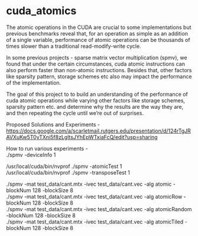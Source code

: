 # cuda_atomics
The atomic operations in the CUDA are crucial to some implementations but previous benchmarks reveal that, for an operation as simple as an addition of a single variable, performance of atomic operations can be thousands of times slower than a traditional read-modify-write cycle.   
  
In some previous projects - sparse matrix vector multiplication (spmv), we found that under the certain circumstances, cuda atomic instructions can also perform faster than non-atomic instructions. Besides that, other factors like sparsity pattern, storage schemes etc also may impact the performance of the implementation.  
  
The goal of this project to to build an understanding of the performance of cuda atomic operations while varying other factors like storage schemes, sparsity pattern etc. and determine why the results are the way they are, and then repeating the cycle until we’re out of surprises.   
  
Proposed Solutions and Experiments -  
https://docs.google.com/a/scarletmail.rutgers.edu/presentation/d/124rTgJRAVXuKw5T0yTXni5f8zLgltsJYhEpWTxiaFcQ/edit?usp=sharing  

How to run various experiments -   
./spmv -deviceInfo 1  
  
/usr/local/cuda/bin/nvprof ./spmv -atomicTest 1  
/usr/local/cuda/bin/nvprof ./spmv -transposeTest 1  
  
./spmv -mat test_data/cant.mtx -ivec test_data/cant.vec -alg atomic -blockNum 128 -blockSize 8  
./spmv -mat test_data/cant.mtx -ivec test_data/cant.vec -alg atomicRow -blockNum 128 -blockSize 8  
./spmv -mat test_data/cant.mtx -ivec test_data/cant.vec -alg atomicRandom -blockNum 128 -blockSize 8  
./spmv -mat test_data/cant.mtx -ivec test_data/cant.vec -alg atomicTiled -blockNum 128 -blockSize 8  

